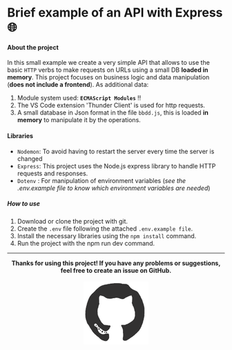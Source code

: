 # Brief example of an API with Express🌐

#### About the project
In this small example we create a very simple API that allows to use the basic `HTTP` verbs to make requests on URLs using a small DB **loaded in memory**. This project focuses on business logic and data manipulation (**does not include a frontend**).
As additional data:
1. Module system used:  **` ECMAScript Modules `** ‼️
2. The VS Code extension 'Thunder Client' is used for http requests.
3. A small database in Json format in the file `bbdd.js`, this is loaded **in memory** to manipulate it by the operations.

#### Libraries
- `Nodemon`: To avoid having to restart the server every time the server is changed 
-  `Express`: This project uses the Node.js express library to handle HTTP requests and responses.
- `Dotenv` : For manipulation of environment variables (*see the .env.example file to know which environment variables are needed*)

##### How to use
1. Download or clone the project with git.
2. Create the `.env` file following the attached `.env.example file`.
3. Install the necessary libraries using the `npm install` command.
4. Run the project with the npm run dev command.
---

  <p align="center">
    <strong>
    Thanks for using this project! If you have any problems or suggestions, feel free to create an issue on GitHub.
    </strong>
    <br>
    <br>
    <img src="https://raw.githubusercontent.com/StewartGF/StewartGF/master/images/github.gif" width="150" alt="GIF">
  <p>



